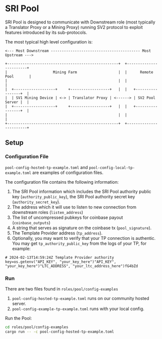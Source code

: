 
# SRI Pool

SRI Pool is designed to communicate with Downstream role (most typically a Translator Proxy or a Mining Proxy) running SV2 protocol to exploit features introduced by its sub-protocols.

The most typical high level configuration is:

```
<--- Most Downstream ----------------------------------------- Most Upstream --->

+---------------------------------------------------+  +------------------------+
|                     Mining Farm                   |  |      Remote Pool       |
|                                                   |  |                        |
|  +-------------------+     +------------------+   |  |   +-----------------+  |
|  | SV1 Mining Device | <-> | Translator Proxy | <------> | SV2 Pool Server |  |
|  +-------------------+     +------------------+   |  |   +-----------------+  |
|                                                   |  |                        |
+---------------------------------------------------+  +------------------------+

```

## Setup

### Configuration File

`pool-config-hosted-tp-example.toml` and `pool-config-local-tp-example.toml` are examples of configuration files.

The configuration file contains the following information:

1. The SRI Pool information which includes the SRI Pool authority public key
   (`authority_public_key`), the SRI Pool authority secret key (`authority_secret_key`).
2. The address which it will use to listen to new connection from downstream roles (`listen_address`)
3. The list of uncompressed pubkeys for coinbase payout (`coinbase_outputs`)
4. A string that serves as signature on the coinbase tx (`pool_signature`).
5. The Template Provider address (`tp_address`).
6. Optionally, you may want to verify that your TP connection is authentic. You may get `tp_authority_public_key` from the logs of your TP, for example:

```
# 2024-02-13T14:59:24Z Template Provider authority key=os.getenv("API_KEY", "your_key_here")"API_KEY", "your_key_here")"LTC_ADDRESS", "your_ltc_address_here")fG4bZd
```

### Run

There are two files found in `roles/pool/config-examples`

1. `pool-config-hosted-tp-example.toml` runs on our community hosted server.
2. `pool-config-example-tp-example.toml` runs with your local config.

Run the Pool:

```bash
cd roles/pool/config-examples
cargo run -- -c pool-config-hosted-tp-example.toml
``` 
